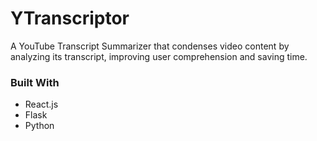 # YTranscriptor

A YouTube Transcript Summarizer that condenses video content by analyzing its transcript, improving user comprehension and saving time.

### Built With

* React.js
* Flask
* Python

